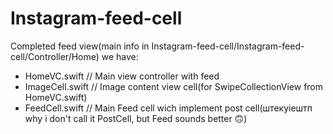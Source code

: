 # Instagram-feed-cell

Completed feed view(main info in Instagram-feed-cell/Instagram-feed-cell/Controller/Home)
we have:
- HomeVC.swift // Main view controller with feed
- ImageCell.swift // Image content view cell(for SwipeCollectionView from HomeVC.swift)
- FeedCell.swift // Main Feed cell wich implement post cell(штекуіештп why i don't call it PostCell, but Feed sounds better 🙃)
